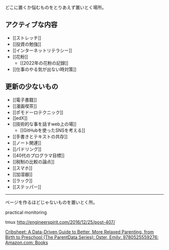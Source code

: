 どこに置くか悩むものをとりあえず置いとく場所。

## アクティブな内容

- [[ストレッチ]]
- [[投資の勉強]]
- [[インターネットリテラシー]]
- [[花粉]]
  - [[2022年の花粉の記録]]
- [[仕事のやる気が出ない時対策]]

## 更新の少ないもの

- [[電子書籍]]
- [[漫画喫茶]]
- [[ポモドーロテクニック]]
- [[edX]]
- [[技術的な事を話すweb上の場]]
  - [[GitHubを使ったSNSを考える]]
- [[手書きとテキストの共存]]
- [[ノート関連]]
- [[パドリング]]
- [[40代のプログラマ目標]]
- [[税制の比較の論点]]
- [[スマホ]]
- [[加湿器]]
- [[ラック]]
- [[ステッパー]]

----
ページを作るほどじゃないものを置いとく所。

practical monitoring

tmux
http://engineerspirit.com/2016/12/25/post-407/

[Cribsheet: A Data-Driven Guide to Better, More Relaxed Parenting, from Birth to Preschool (The ParentData Series): Oster, Emily: 9780525559276: Amazon.com: Books](https://www.amazon.com/Cribsheet-Data-Driven-Relaxed-Parenting-Preschool/dp/0525559272/)

